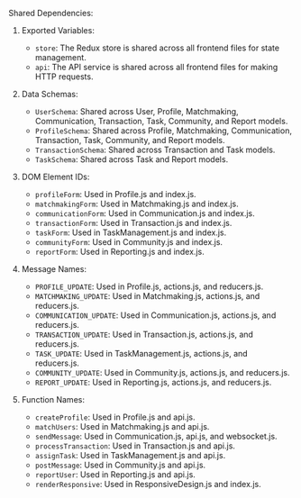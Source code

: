 Shared Dependencies:

1. Exported Variables:
   - `store`: The Redux store is shared across all frontend files for state management.
   - `api`: The API service is shared across all frontend files for making HTTP requests.

2. Data Schemas:
   - `UserSchema`: Shared across User, Profile, Matchmaking, Communication, Transaction, Task, Community, and Report models.
   - `ProfileSchema`: Shared across Profile, Matchmaking, Communication, Transaction, Task, Community, and Report models.
   - `TransactionSchema`: Shared across Transaction and Task models.
   - `TaskSchema`: Shared across Task and Report models.

3. DOM Element IDs:
   - `profileForm`: Used in Profile.js and index.js.
   - `matchmakingForm`: Used in Matchmaking.js and index.js.
   - `communicationForm`: Used in Communication.js and index.js.
   - `transactionForm`: Used in Transaction.js and index.js.
   - `taskForm`: Used in TaskManagement.js and index.js.
   - `communityForm`: Used in Community.js and index.js.
   - `reportForm`: Used in Reporting.js and index.js.

4. Message Names:
   - `PROFILE_UPDATE`: Used in Profile.js, actions.js, and reducers.js.
   - `MATCHMAKING_UPDATE`: Used in Matchmaking.js, actions.js, and reducers.js.
   - `COMMUNICATION_UPDATE`: Used in Communication.js, actions.js, and reducers.js.
   - `TRANSACTION_UPDATE`: Used in Transaction.js, actions.js, and reducers.js.
   - `TASK_UPDATE`: Used in TaskManagement.js, actions.js, and reducers.js.
   - `COMMUNITY_UPDATE`: Used in Community.js, actions.js, and reducers.js.
   - `REPORT_UPDATE`: Used in Reporting.js, actions.js, and reducers.js.

5. Function Names:
   - `createProfile`: Used in Profile.js and api.js.
   - `matchUsers`: Used in Matchmaking.js and api.js.
   - `sendMessage`: Used in Communication.js, api.js, and websocket.js.
   - `processTransaction`: Used in Transaction.js and api.js.
   - `assignTask`: Used in TaskManagement.js and api.js.
   - `postMessage`: Used in Community.js and api.js.
   - `reportUser`: Used in Reporting.js and api.js.
   - `renderResponsive`: Used in ResponsiveDesign.js and index.js.